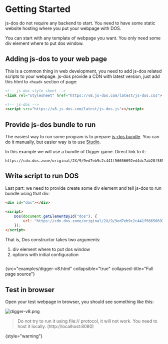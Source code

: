 # Getting Started

js-dos do not require any backend to start. You need to have some static website hosting where you put
your webpage with DOS.

You can start with any template of webpage you want. You only need some div element where to put 
dos window.

## Adding js-dos to your web page

This is a common thing in web development, you need to add js-dos related scripts to your webpage.
js-dos provide a CDN with latest version, just add this html to `<head>` section of page:

```html
<!-- js-dos style sheet -->
<link rel="stylesheet" href="https://v8.js-dos.com/latest/js-dos.css">

<!-- js-dos -->
<script src="https://v8.js-dos.com/latest/js-dos.js"></script>
```

## Provide js-dos bundle to run

The easiest way to run some program is to prepare [js-dos bundle](jsdos-bundle.md). You can do it 
manually, but easier way is to use [Studio](doszone.md).

In this example we will use a bundle of Digger game.
Direct link to it: 
```
https://cdn.dos.zone/original/2X/9/9ed7eb9c2c441f56656692ed4dc7ab28f58503ce.jsdos
```

## Write script to run DOS

Last part: we need to provide create some div element and tell js-dos to run bundle using that div:

```html
<div id="dos"></div>

<script>
    Dos(document.getElementById("dos"), {
        url: "https://cdn.dos.zone/original/2X/9/9ed7eb9c2c441f56656692ed4dc7ab28f58503ce.jsdos",
    });
</script>
```

That is, Dos constructor takes two arguments:

1. div element where to put dos window
2. options with initial configuration


```Typescript
```
{src="examples/digger-v8.html" collapsible="true" collapsed-title="Full page source"}

## Test in browser

Open your test webpage in browser, you should see something like this:

![digger-v8.png](digger-v8.png)

> Do not try to run it using file:// protocol, it will not work.
> You need to host it locally. (http://localhost:8080)
> 
{style="warning"}